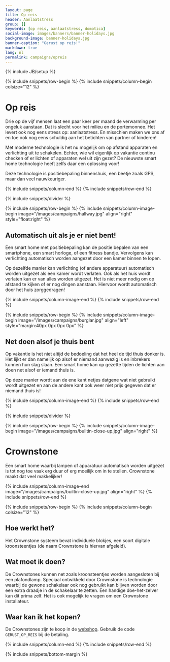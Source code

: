 ```yaml
---
layout: page
title: Op reis
header: Aanlaatstress
group: []
keywords: [op reis, aanlaatstress, domotica]
social-image: images/banners/banner-holidays.jpg
background-image: banner-holidays.jpg
banner-caption: "Gerust op reis!"
markdown: true
lang: nl
permalink: campaigns/opreis
---
```

{% include JB/setup %}

{% include snippets/row-begin %}
{% include snippets/column-begin colsize="12" %}

# Op reis

Drie op de vijf mensen laat een paar keer per maand de verwarming per ongeluk aanstaan. Dat is slecht voor het milieu
en de portemonnee. Het levert ook nog eens stress op: aanlaatstress. En misschien maken we ons af en toe ook nog
eens schuldig aan het betichten van partner of kinderen! 

Met moderne technologie is het nu mogelijk om op afstand apparaten en verlichting uit te schakelen. Echter, wie wil 
eigenlijk op vakantie continu checken of er lichten of apparaten wel uit zijn gezet? De nieuwste smart home
technologie heeft zelfs daar een oplossing voor!

Deze technologie is positiebepaling binnenshuis, een beetje zoals GPS, maar dan veel nauwkeuriger. 

{% include snippets/column-end %}
{% include snippets/row-end %}

{% include snippets/divider %}

{% include snippets/row-begin %}
{% include snippets/column-image-begin image="/images/campaigns/hallway.jpg" align="right" style="float:right" %}

## Automatisch uit als je er niet bent!

Een smart home met positiebepaling kan de positie bepalen van een smartphone, een smart horloge, of een fitness bandje.
Vervolgens kan verlichting automatisch worden aangezet door een kamer binnen te lopen.

Op dezelfde manier kan verlichting (of andere apparatuur) automatisch worden uitgezet als een kamer wordt verlaten.
Ook als het huis wordt verlaten kan er van alles worden uitgezet. Het is niet meer nodig om op afstand te kijken of
er nog dingen aanstaan. Hiervoor wordt automatisch door het huis zorggedragen!

{% include snippets/column-image-end %}
{% include snippets/row-end %}

{% include snippets/row-begin %}
{% include snippets/column-image-begin image="/images/campaigns/burglar.jpg" align="left" style="margin:40px 0px 0px 0px" %}

## Net doen alsof je thuis bent

Op vakantie is het niet altijd de bedoeling dat het heel de tijd thuis donker is. Het lijkt er dan namelijk op alsof
er niemand aanwezig is en inbrekers kunnen hun slag slaan. Een smart home kan op gezette tijden de lichten aan doen
net alsof er iemand thuis is. 

Op deze manier wordt aan de ene kant netjes datgene wat niet gebruikt wordt uitgezet en aan de andere kant ook weer
niet prijs gegeven dat er niemand thuis is! 

{% include snippets/column-image-end %}
{% include snippets/row-end %}

{% include snippets/divider %}

{% include snippets/row-begin %}
{% include snippets/column-image-begin image="/images/campaigns/builtin-close-up.jpg" align="right" %}

# Crownstone

Een smart home waarbij lampen of apparatuur automatisch worden uitgezet is tot nog toe vaak erg duur of erg moeilijk
om in te stellen. Crownstone maakt dat veel makkelijker!
                    
{% include snippets/column-image-end image="/images/campaigns/builtin-close-up.jpg" align="right" %}
{% include snippets/row-end %}

{% include snippets/row-begin %}
{% include snippets/column-begin colsize="12" %}

## Hoe werkt het?

Het Crownstone systeem bevat individuele blokjes, een soort digitale kroonsteentjes (de naam Crownstone is hiervan
afgeleid). 



## Wat moet ik doen?

De Crownstones kunnen net zoals kroonsteentjes worden aangesloten bij een plafondlamp. 
Speciaal ontwikkeld door Crownstone is technologie waarbij de gewone schakelaar ook nog gebruikt kan blijven 
worden door een extra draadje in de schakelaar te zetten.
Een handige doe-het-zelver kan dit prima zelf. Het is ook mogelijk te vragen om een Crownstone installateur.

<!--
## Installatie

De installatie bij een plafondlamp is te zien in de volgende plaatjes:

![Crownstone installatie achter een plafondlamp]({{ site.url }}/attachments/installing-crownstone-light.png){: style="width:100%"}


## Smartphone applicatie
-->

## Waar kan ik het kopen?

De Crownstones zijn te koop in de [webshop](https://shop.crownstone.rocks/products/built-in-crownstone). Gebruik
de code `GERUST_OP_REIS` bij de betaling.


<!--

# Bronnen


[1] Infographic: welke apparaten zorgen voor de meeste aanlaatstress ([stylecowboys](https://www.stylecowboys.nl/domotica/infographic-welke-apparaten-zorgen-voor-de-meeste-aanlaatstress), Engels origineel: [Honeywell](https://www.honeywell.com/newsroom/news/2014/12/new-research-uncovers-fear-of-leaving-on-appliances-is-a-major-worry))
-->


<!--
[2] Dangers of double checking: [Psychology Today](https://www.psychologytoday.com/us/articles/200603/the-dangers-double-checking)
-->

{% include snippets/column-end %}
{% include snippets/row-end %}

{% include snippets/bottom-margin %}
